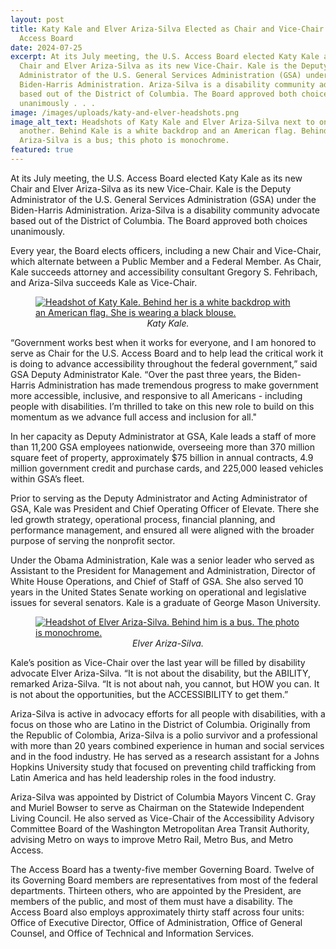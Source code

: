 ```yaml
---
layout: post
title: Katy Kale and Elver Ariza-Silva Elected as Chair and Vice-Chair to U.S.
  Access Board
date: 2024-07-25
excerpt: At its July meeting, the U.S. Access Board elected Katy Kale as its new
  Chair and Elver Ariza-Silva as its new Vice-Chair. Kale is the Deputy
  Administrator of the U.S. General Services Administration (GSA) under the
  Biden-Harris Administration. Ariza-Silva is a disability community advocate
  based out of the District of Columbia. The Board approved both choices
  unanimously . . .
image: /images/uploads/katy-and-elver-headshots.png
image_alt_text: Headshots of Katy Kale and Elver Ariza-Silva next to one
  another. Behind Kale is a white backdrop and an American flag. Behind
  Ariza-Silva is a bus; this photo is monochrome.
featured: true
---
```

At its July meeting, the U.S. Access Board elected Katy Kale as its new Chair and Elver Ariza-Silva as its new Vice-Chair. Kale is the Deputy Administrator of the U.S. General Services Administration (GSA) under the Biden-Harris Administration. Ariza-Silva is a disability community advocate based out of the District of Columbia. The Board approved both choices unanimously.

Every year, the Board elects officers, including a new Chair and Vice-Chair, which alternate between a Public Member and a Federal Member. As Chair, Kale succeeds attorney and accessibility consultant Gregory S. Fehribach, and Ariza-Silva succeeds Kale as Vice-Chair.

<figure class="img-right">
  <a href="{{ site.baseurl }}/images/uploads/katy-kale-with-border.png">
    <img src="{{ site.baseurl }}/images/uploads/katy-kale-with-border.png" alt="Headshot of Katy Kale. Behind her is a white backdrop with an American flag. She is wearing a black blouse." class="center">
  </a>
  <figcaption style="text-align:center">
    <em>Katy Kale.</em>
  </figcaption>
</figure>

“Government works best when it works for everyone, and I am honored to serve as Chair for the U.S. Access Board and to help lead the critical work it is doing to advance accessibility throughout the federal government,” said GSA Deputy Administrator Kale. “Over the past three years, the Biden-Harris Administration has made tremendous progress to make government more accessible, inclusive, and responsive to all Americans - including people with disabilities. I’m thrilled to take on this new role to build on this momentum as we advance full access and inclusion for all."

In her capacity as Deputy Administrator at GSA, Kale leads a staff of more than 11,200 GSA employees nationwide, overseeing more than 370 million square feet of property, approximately $75 billion in annual contracts, 4.9 million government credit and purchase cards, and 225,000 leased vehicles within GSA’s fleet.

Prior to serving as the Deputy Administrator and Acting Administrator of GSA, Kale was President and Chief Operating Officer of Elevate. There she led growth strategy, operational process, financial planning, and performance management, and ensured all were aligned with the broader purpose of serving the nonprofit sector.

Under the Obama Administration, Kale was a senior leader who served as Assistant to the President for Management and Administration, Director of White House Operations, and Chief of Staff of GSA. She also served 10 years in the United States Senate working on operational and legislative issues for several senators. Kale is a graduate of George Mason University.

<figure class="img-left">
  <a href="{{ site.baseurl }}/images/uploads/elver-ariza-silva-with-border.png">
    <img src="{{ site.baseurl }}/images/uploads/elver-ariza-silva-with-border.png" alt="Headshot of Elver Ariza-Silva. Behind him is a bus. The photo is monochrome." class="center">
  </a>
  <figcaption style="text-align:center">
    <em>Elver Ariza-Silva.</em>
  </figcaption>
</figure>

Kale’s position as Vice-Chair over the last year will be filled by disability advocate Elver Ariza-Silva. “It is not about the disability, but the ABILITY, remarked Ariza-Silva. “It is not about nah, you cannot, but HOW you can. It is not about the opportunities, but the ACCESSIBILITY to get them.”

Ariza-Silva is active in advocacy efforts for all people with disabilities, with a focus on those who are Latino in the District of Columbia. Originally from the Republic of Colombia, Ariza-Silva is a polio survivor and a professional with more than 20 years combined experience in human and social services and in the food industry. He has served as a research assistant for a Johns Hopkins University study that focused on preventing child trafficking from Latin America and has held leadership roles in the food industry.

Ariza-Silva was appointed by District of Columbia Mayors Vincent C. Gray and Muriel Bowser to serve as Chairman on the Statewide Independent Living Council. He also served as Vice-Chair of the Accessibility Advisory Committee Board of the Washington Metropolitan Area Transit Authority, advising Metro on ways to improve Metro Rail, Metro Bus, and Metro Access.

The Access Board has a twenty-five member Governing Board. Twelve of its Governing Board members are representatives from most of the federal departments. Thirteen others, who are appointed by the President, are members of the public, and most of them must have a disability. The Access Board also employs approximately thirty staff across four units: Office of Executive Director, Office of Administration, Office of General Counsel, and Office of Technical and Information Services.
